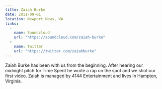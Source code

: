 ```yaml
---
title: Zaiah Burke
date: 2011-09-01
location: Newport News, VA
links:
  -
    name: Soundcloud
    url: "https://soundcloud.com/zaiah-burke"
  -
    name: Twitter
    url: "https://twitter.com/zaiahburke"
---
```


Zaiah Burke has been with us from the beginning. After hearing our midnight pitch for Time Spent he wrote a rap on the spot and we shot our first video. Zaiah is managed by 4144 Entertainment and lives in Hampton, Virginia.
